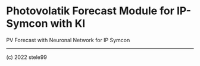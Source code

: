 # Photovolatik Forecast Module for IP-Symcon with KI 
PV Forecast with Neuronal Network for IP Symcon

___
(c) 2022 stele99